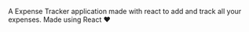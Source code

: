 A Expense Tracker application made with react to add and track all your expenses. Made using React ♥
